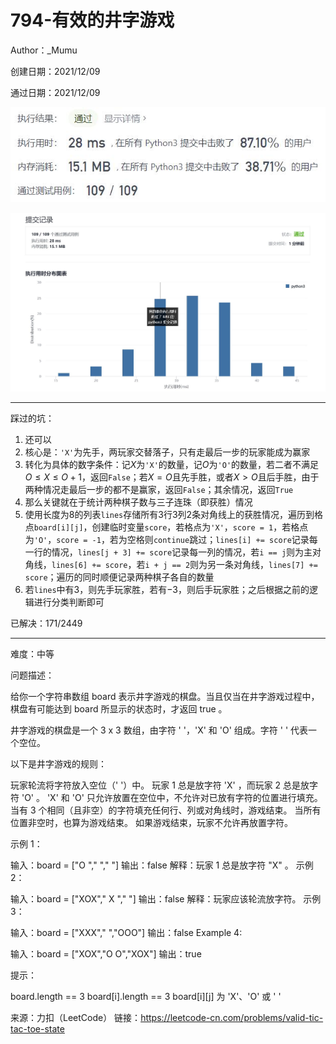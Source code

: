 # 794-有效的井字游戏

Author：_Mumu

创建日期：2021/12/09

通过日期：2021/12/09

![](./通过截图2.jpg)

![](./通过截图1.jpg)

*****

踩过的坑：

1. 还可以
2. 核心是：`'X'`为先手，两玩家交替落子，只有走最后一步的玩家能成为赢家
3. 转化为具体的数字条件：记$X$​​为`'X'`的数量，记$O$​为`'O'`的数量，若二者不满足$O\le X\le O+1$，返回`False`；若$X=O$且先手胜，或者$X>O$且后手胜，由于两种情况走最后一步的都不是赢家，返回`False`；其余情况，返回`True`
4. 那么关键就在于统计两种棋子数与三子连珠（即获胜）情况
5. 使用长度为$8$的列表`lines`存储所有$3$行$3$列$2$条对角线上的获胜情况，遍历到格点`board[i][j]`，创建临时变量`score`，若格点为`'X'`，`score = 1`，若格点为`'O'`，`score = -1`，若为空格则`continue`跳过；`lines[i] += score`记录每一行的情况，`lines[j + 3] += score`记录每一列的情况，若`i == j`则为主对角线，`lines[6] += score`，若`i + j == 2`则为另一条对角线，`lines[7] += score`；遍历的同时顺便记录两种棋子各自的数量
6. 若`lines`中有$3$，则先手玩家胜，若有$-3$，则后手玩家胜；之后根据之前的逻辑进行分类判断即可

已解决：171/2449

*****

难度：中等

问题描述：

给你一个字符串数组 board 表示井字游戏的棋盘。当且仅当在井字游戏过程中，棋盘有可能达到 board 所显示的状态时，才返回 true 。

井字游戏的棋盘是一个 3 x 3 数组，由字符 ' '，'X' 和 'O' 组成。字符 ' ' 代表一个空位。

以下是井字游戏的规则：

玩家轮流将字符放入空位（' '）中。
玩家 1 总是放字符 'X' ，而玩家 2 总是放字符 'O' 。
'X' 和 'O' 只允许放置在空位中，不允许对已放有字符的位置进行填充。
当有 3 个相同（且非空）的字符填充任何行、列或对角线时，游戏结束。
当所有位置非空时，也算为游戏结束。
如果游戏结束，玩家不允许再放置字符。


示例 1：


输入：board = ["O  ","   ","   "]
输出：false
解释：玩家 1 总是放字符 "X" 。
示例 2：


输入：board = ["XOX"," X ","   "]
输出：false
解释：玩家应该轮流放字符。
示例 3：


输入：board = ["XXX","   ","OOO"]
输出：false
Example 4:


输入：board = ["XOX","O O","XOX"]
输出：true


提示：

board.length == 3
board[i].length == 3
board[i][j] 为 'X'、'O' 或 ' '

来源：力扣（LeetCode）
链接：https://leetcode-cn.com/problems/valid-tic-tac-toe-state
